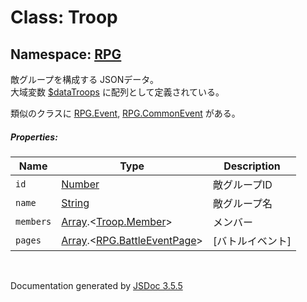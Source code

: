 # Class: Troop

## Namespace: [RPG](RPG.md)

敵グループを構成する JSONデータ。<br />
大域変数 [$dataTroops](global.md#datatroops-arrayrpgtroop) に配列として定義されている。

類似のクラスに [RPG.Event](RPG.Event.md), [RPG.CommonEvent](RPG.CommonEvent.md) がある。


##### Properties:

| Name | Type | Description |
| --- | --- | --- |
| `id` | [Number](Number.md) | 敵グループID |
| `name` | [String](String.md) | 敵グループ名 |
| `members` | [Array](Array.md).<[Troop.Member](Troop.Member.md)> | メンバー |
| `pages` | [Array](Array.md).<[RPG.BattleEventPage](RPG.BattleEventPage.md)> | [バトルイベント] |


 <br>

  Documentation generated by [JSDoc 3.5.5](https://github.com/jsdoc3/jsdoc)
